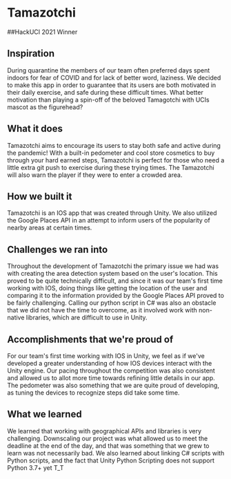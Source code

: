 # Tamazotchi
##HackUCI 2021 Winner
 
## Inspiration
During quarantine the members of our team often preferred days spent indoors for fear of COVID and for lack of better word, laziness. We decided to make this app in order to guarantee that its users are both motivated in their daily exercise, and safe during these difficult times. What better motivation than playing a spin-off of the beloved Tamagotchi with UCIs mascot as the figurehead? 
## What it does
Tamazotchi aims to encourage its users to stay both safe and active during the pandemic! With a built-in pedometer and cool store cosmetics to buy through your hard earned steps, Tamazotchi is perfect for those who need a little extra git push to exercise during these trying times. The Tamazotchi will also warn the player if they were to enter a crowded area.
## How we built it
Tamazotchi is an IOS app that was created through Unity. We also utilized the Google Places API in an attempt to inform users of the popularity of nearby areas at certain times. 
## Challenges we ran into
Throughout the development of Tamazotchi the primary issue we had was with creating the area detection system based on the user's location. This proved to be quite technically difficult, and since it was our team's first time working with IOS, doing things like getting the location of the user and comparing it to the information provided by the Google Places API proved to be fairly challenging. Calling our python script in C# was also an obstacle that we did not have the time to overcome, as it involved work with non-native libraries, which are difficult to use in Unity.
## Accomplishments that we're proud of
For our team's first time working with IOS in Unity, we feel as if we've developed a greater understanding of how IOS devices interact with the Unity engine. Our pacing throughout the competition was also consistent and allowed us to allot more time towards refining little details in our app. The pedometer was also something that we are quite proud of developing, as tuning the devices to recognize steps did take some time.
## What we learned
We learned that working with geographical APIs and libraries is very challenging. Downscaling our project was what allowed us to meet the deadline at the end of the day, and that was something that we grew to learn was not necessarily bad. We also learned about linking C# scripts with Python scripts, and the fact that Unity Python Scripting does not support Python 3.7+ yet T_T

